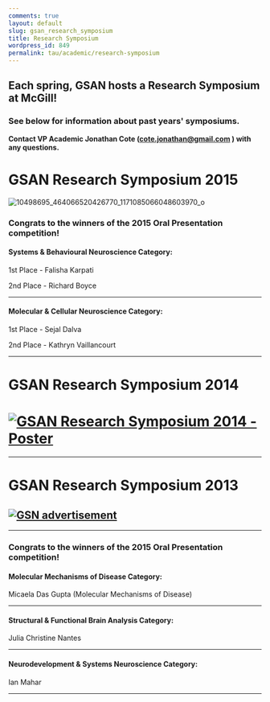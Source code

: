 ```yaml
---
comments: true
layout: default
slug: gsan_research_symposium
title: Research Symposium
wordpress_id: 849
permalink: tau/academic/research-symposium
---
```


## Each spring, GSAN hosts a Research Symposium at McGill!

### See below for information about past years' symposiums.

**Contact VP Academic Jonathan Cote ([cote.jonathan@gmail.com](mailto:cote.jonathan@gmail.com) ) with any questions.**


# **GSAN Research Symposium 2015**



![10498695_464066520426770_1171085066048603970_o](https://gsaneuro.files.wordpress.com/2013/04/10498695_464066520426770_1171085066048603970_o.jpg?w=600)



### Congrats to the winners of the 2015 Oral Presentation competition!





#### Systems & Behavioural Neuroscience Category:


1st Place - Falisha Karpati

2nd Place - Richard Boyce

____________________________


#### Molecular & Cellular Neuroscience Category:


1st Place - Sejal Dalva

2nd Place - Kathryn Vaillancourt

____________________________



# **GSAN Research Symposium 2014**

#  [![GSAN Research Symposium 2014 - Poster](http://gsaneuro.files.wordpress.com/2013/04/gsan-research-symposium-2014-poster.png?w=600)](http://gsaneuro.files.wordpress.com/2013/04/gsan-research-symposium-2014-poster.png)

________________________________________________________________________________________

# **GSAN Research Symposium 2013**

## [![GSN advertisement](http://gsaneuro.files.wordpress.com/2013/04/gsn-advertisement.png?w=600)](http://gsaneuro.files.wordpress.com/2013/04/gsn-advertisement.png)

________________________________________________________________________________________


### Congrats to the winners of the 2015 Oral Presentation competition!


#### Molecular Mechanisms of Disease Category:

Micaela Das Gupta (Molecular Mechanisms of Disease)

_________________


#### Structural & Functional Brain Analysis Category:

Julia Christine Nantes

_________________


#### Neurodevelopment & Systems Neuroscience Category:

Ian Mahar

__________________
